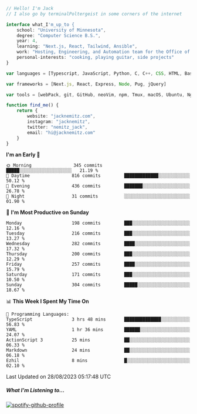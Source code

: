 ```typescript
// Hello! I'm Jack
// I also go by terminalPoltergeist in some corners of the internet

interface what_I'm_up_to {
    school: "University of Minnesota",
    degree: "Computer Science B.S.",
    year: 4,
    learning: "Next.js, React, Tailwind, Ansible",
    work: "Hosting, Engineering, and Automation team for the Office of Information Technology at UMN",
    personal-interests: "cooking, playing guitar, side projects"
}

var languages = [Typescript, JavaScript, Python, C, C++, CSS, HTML, Bash, VimScript]

var frameworks = [Next.js, React, Express, Node, Pug, jQuery]

var tools = [webPack, git, GitHub, neoVim, npm, Tmux, macOS, Ubuntu, Nginx, Ansible, Cloudflare, DigitalOcean]

function find_me() {
    return {
        website: "jacknemitz.com",
        instagram: "jacknemitz",
        twitter: "nemitz_jack",
        email: "hi@jacknemitz.com"
    }
}
```

<!--START_SECTION:waka-->
**I'm an Early 🐤** 

```text
🌞 Morning                345 commits         █████░░░░░░░░░░░░░░░░░░░░   21.19 % 
🌆 Daytime                816 commits         █████████████░░░░░░░░░░░░   50.12 % 
🌃 Evening                436 commits         ███████░░░░░░░░░░░░░░░░░░   26.78 % 
🌙 Night                  31 commits          ░░░░░░░░░░░░░░░░░░░░░░░░░   01.90 % 
```
📅 **I'm Most Productive on Sunday** 

```text
Monday                   198 commits         ███░░░░░░░░░░░░░░░░░░░░░░   12.16 % 
Tuesday                  216 commits         ███░░░░░░░░░░░░░░░░░░░░░░   13.27 % 
Wednesday                282 commits         ████░░░░░░░░░░░░░░░░░░░░░   17.32 % 
Thursday                 200 commits         ███░░░░░░░░░░░░░░░░░░░░░░   12.29 % 
Friday                   257 commits         ████░░░░░░░░░░░░░░░░░░░░░   15.79 % 
Saturday                 171 commits         ███░░░░░░░░░░░░░░░░░░░░░░   10.50 % 
Sunday                   304 commits         █████░░░░░░░░░░░░░░░░░░░░   18.67 % 
```


📊 **This Week I Spent My Time On** 

```text
💬 Programming Languages: 
TypeScript               3 hrs 48 mins       ██████████████░░░░░░░░░░░   56.83 % 
YAML                     1 hr 36 mins        ██████░░░░░░░░░░░░░░░░░░░   24.07 % 
ActionScript 3           25 mins             ██░░░░░░░░░░░░░░░░░░░░░░░   06.33 % 
Markdown                 24 mins             ██░░░░░░░░░░░░░░░░░░░░░░░   06.18 % 
Ezhil                    8 mins              █░░░░░░░░░░░░░░░░░░░░░░░░   02.10 % 
```


 Last Updated on 28/08/2023 05:17:48 UTC
<!--END_SECTION:waka-->

##### What I'm Listening to...

[![spotify-github-profile](https://spotify-github-profile.vercel.app/api/view?uid=jack.nemitz&cover_image=true&show_offline=true&bar_color=53b14f&bar_color_cover=false&background_color=121212FF)](https://spotify-github-profile.vercel.app/api/view?uid=jack.nemitz&redirect=true)

